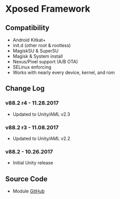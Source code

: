 # Xposed Framework

## Compatibility
* Android Kitkat+
* init.d (other root & rootless)
* MagiskSU & SuperSU
* Magisk & System install
* Nexus/Pixel support (A/B OTA)
* SELinux enforcing
* Works with nearly every device, kernel, and rom

## Change Log
### v88.2 r4 - 11.28.2017
* Updated to Unity/AML v2.3

### v88.2 r3 - 11.08.2017
* Updated to Unity/AML v2.2

### v88.2 - 10.26.2017
* Initial Unity release

## Source Code
* Module [GitHub](https://github.com/therealahrion/Audio-Modification-Library)
